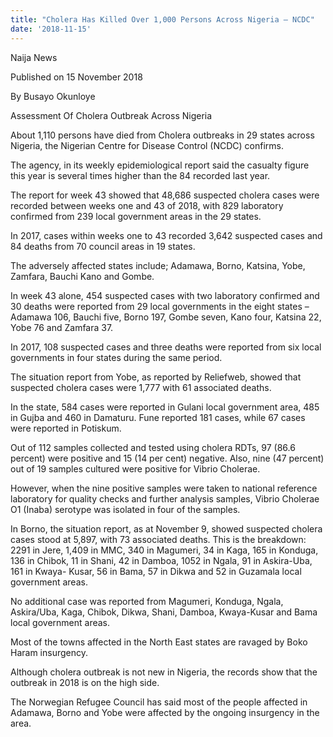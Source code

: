 ```yaml
---
title: "Cholera Has Killed Over 1,000 Persons Across Nigeria – NCDC"
date: '2018-11-15'
---
```

Naija News

Published on 15 November 2018

By Busayo Okunloye

Assessment Of Cholera Outbreak Across Nigeria

About 1,110 persons have died from Cholera outbreaks in 29 states across Nigeria, the Nigerian Centre for Disease Control (NCDC) confirms.

The agency, in its weekly epidemiological report said the casualty figure this year is several times higher than the 84 recorded last year.

The report for week 43 showed that 48,686 suspected cholera cases were recorded between weeks one and 43 of 2018, with 829 laboratory confirmed from 239 local government areas in the 29 states.

In 2017, cases within weeks one to 43 recorded 3,642 suspected cases and 84 deaths from 70 council areas in 19 states.

The adversely affected states include; Adamawa, Borno, Katsina, Yobe, Zamfara, Bauchi Kano and Gombe.

In week 43 alone, 454 suspected cases with two laboratory confirmed and 30 deaths were reported from 29 local governments in the eight states – Adamawa 106, Bauchi five, Borno 197, Gombe seven, Kano four, Katsina 22, Yobe 76 and Zamfara 37.

In 2017, 108 suspected cases and three deaths were reported from six local governments in four states during the same period.

The situation report from Yobe, as reported by Reliefweb, showed that suspected cholera cases were 1,777 with 61 associated deaths.

In the state, 584 cases were reported in Gulani local government area, 485 in Gujba and 460 in Damaturu. Fune reported 181 cases, while 67 cases were reported in Potiskum.

Out of 112 samples collected and tested using cholera RDTs, 97 (86.6 percent) were positive and 15 (14 per cent) negative.  Also, nine (47 percent) out of 19 samples cultured were positive for Vibrio Cholerae.

However, when the nine positive samples were taken to national reference laboratory for quality checks and further analysis samples, Vibrio Cholerae O1 (Inaba) serotype was isolated in four of the samples.

In Borno, the situation report, as at November 9, showed suspected cholera cases stood at 5,897, with 73 associated deaths. This is the breakdown: 2291 in Jere, 1,409 in MMC, 340 in Magumeri, 34 in Kaga, 165 in Konduga, 136 in Chibok, 11 in Shani, 42 in Damboa, 1052 in Ngala, 91 in Askira-Uba, 161 in Kwaya- Kusar, 56 in Bama, 57 in Dikwa and 52 in Guzamala local government areas.

No additional case was reported from Magumeri, Konduga, Ngala, Askira/Uba, Kaga, Chibok, Dikwa, Shani, Damboa, Kwaya-Kusar and Bama local government areas.

Most of the towns affected in the North East states are ravaged by Boko Haram insurgency.

Although cholera outbreak is not new in Nigeria, the records show that the outbreak in 2018 is on the high side.

The Norwegian Refugee Council has said most of the people affected in Adamawa, Borno and Yobe were affected by the ongoing insurgency in the area.
